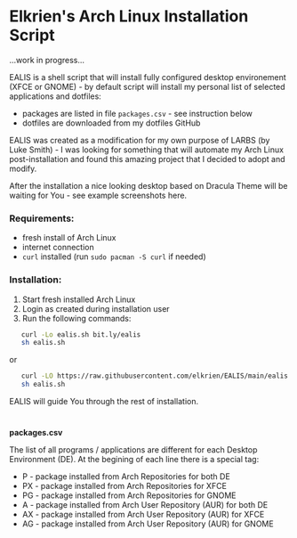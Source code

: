 # **E**lkrien's **A**rch **L**inux **I**nstallation **S**cript


...work in progress...

EALIS is a shell script that will install fully configured desktop environement (XFCE or GNOME) - by default script will install my personal list of selected applications and dotfiles:
- packages are listed in file `packages.csv` - see instruction below
- dotfiles are downloaded from my dotfiles GitHub

EALIS was created as a modification for my own purpose of LARBS (by Luke Smith) - I was looking for something that will automate my Arch Linux post-installation and found this amazing project that I decided to adopt and modify. 

After the installation a nice looking desktop based on Dracula Theme will be waiting for You - see example screenshots here.

### **Requirements:**
- fresh install of Arch Linux
- internet connection
- `curl` installed (run `sudo pacman -S curl` if needed)

### **Installation:**

1. Start fresh installed Arch Linux
2. Login as created during installation user
3. Run the following commands:
```sh
   curl -Lo ealis.sh bit.ly/ealis
   sh ealis.sh
   ```
or 
```sh
   curl -LO https://raw.githubusercontent.com/elkrien/EALIS/main/ealis.sh
   sh ealis.sh
```

EALIS will guide You through the rest of installation.


#
**packages.csv**

The list of all programs / applications are different for each Desktop Environment (DE). At the begining of each line there is a special tag:
- P - package installed from Arch Repositories for both DE
- PX - package installed from Arch Repositories for XFCE
- PG - package installed from Arch Repositories for GNOME
- A - package installed from Arch User Repository (AUR) for both DE
- AX - package installed from Arch User Repository (AUR) for XFCE
- AG - package installed from Arch User Repository (AUR) for GNOME

